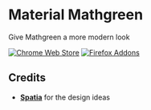 # Material Mathgreen

Give Mathgreen a more modern look

[![Chrome Web 
Store](https://storage.googleapis.com/chrome-gcs-uploader.appspot.com/image/WlD8wC6g8khYWPJUsQceQkhXSlv1/UV4C4ybeBTsZt43U4xis.png)](https://chrome.google.com/webstore/detail/material-mathgreen/cnbeflmbebbenbjbgopfljnndjimking)
[![Firefox 
Addons](https://ffp4g1ylyit3jdyti1hqcvtb-wpengine.netdna-ssl.com/addons/files/2015/11/get-the-addon.png)](https://addons.mozilla.org/fr/firefox/addon/material-mathgreen/)

## Credits

* **[Spatia](https://github.com/Spatia/)** for the design ideas
